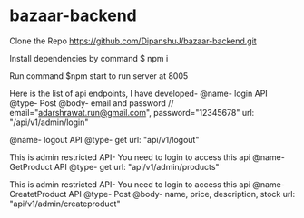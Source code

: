 # bazaar-backend
Clone the Repo https://github.com/DipanshuJ/bazaar-backend.git

Install dependencies by command $ npm i

Run command $npm start to run server at 8005


Here is the list of api endpoints, I have developed-
@name- login API
@type- Post
@body- email and password // email="adarshrawat.run@gmail.com", password="12345678"
url: "/api/v1/admin/login" 


@name- logout API
@type- get
url: "api/v1/logout"


This is admin restricted API- You need to login to access this api
@name- GetProduct API
@type- get
url: "api/v1/admin/products"



This is admin restricted API- You need to login to access this api
@name- CreatetProduct API
@type- Post
@body- name, price, description, stock
url: "api/v1/admin/createproduct"

